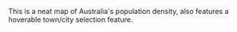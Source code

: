 This is a neat map of Australia's population density, also features a hoverable town/city selection feature.
